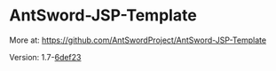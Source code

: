 # AntSword-JSP-Template

More at: https://github.com/AntSwordProject/AntSword-JSP-Template

Version: 1.7-[6def23](https://github.com/AntSwordProject/AntSword-JSP-Template/commit/6def23a0c5dd158c1de78ea479164731ab62240f)